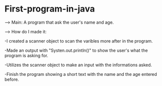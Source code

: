 # First-program-in-java

 --> Main: A program that ask the user's name and age.

 --> How do I made it: 

-I created a scanner object to scan the varibles more after in the program.

 -Made an output with "Systen.out.println()" to show the user's what the program is asking for.
 
 -Utilizes the scanner object to make an input with the informations asked.
 
 -Finish the program showing a short text with the name and the age entered before.
